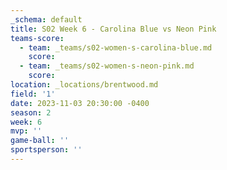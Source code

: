 ```yaml
---
_schema: default
title: S02 Week 6 - Carolina Blue vs Neon Pink
teams-score:
  - team: _teams/s02-women-s-carolina-blue.md
    score:
  - team: _teams/s02-women-s-neon-pink.md
    score:
location: _locations/brentwood.md
field: '1'
date: 2023-11-03 20:30:00 -0400
season: 2
week: 6
mvp: ''
game-ball: ''
sportsperson: ''
---
```

